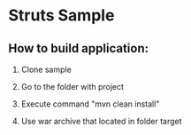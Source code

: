 # Struts Sample

## How to build application:

1) Clone sample

2) Go to the folder with project

3) Execute command "mvn clean install"

4) Use war archive that located in folder target